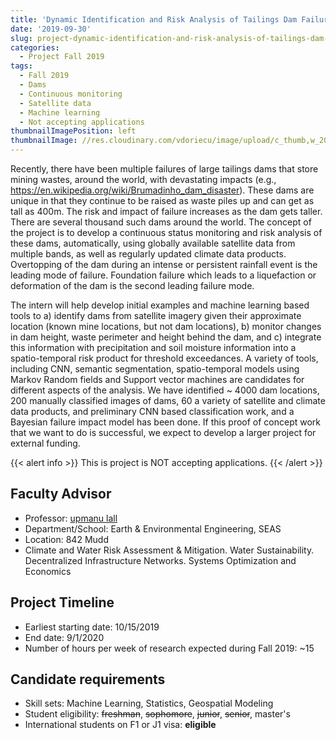 ```yaml
---
title: 'Dynamic Identification and Risk Analysis of Tailings Dam Failure for Mining Operations'
date: '2019-09-30'
slug: project-dynamic-identification-and-risk-analysis-of-tailings-dam-failure-for-mining-operations
categories:
  - Project Fall 2019
tags:
  - Fall 2019
  - Dams
  - Continuous monitoring
  - Satellite data
  - Machine learning
  - Not accepting applications
thumbnailImagePosition: left
thumbnailImage: //res.cloudinary.com/vdoriecu/image/upload/c_thumb,w_200,g_face/v1569959164/dam_mm9hlx.png
---
```

Recently, there have been multiple failures of large tailings dams that store mining wastes, around the world, with devastating impacts (e.g., https://en.wikipedia.org/wiki/Brumadinho_dam_disaster). These dams are unique in that they continue to be raised as waste piles up and can get as tall as 400m. The risk and impact of failure increases as the dam gets taller.  There are several thousand such dams around the world. The concept of the project is to develop a continuous status monitoring and risk analysis of these dams, automatically, using globally available satellite data from multiple bands, as well as regularly updated climate data products. Overtopping of the dam during an intense or persistent rainfall event is the leading mode of failure. Foundation failure which leads to a liquefaction or deformation of the dam is the second leading failure mode.

<!--more-->

The intern will help develop initial examples and machine learning based tools to a) identify dams from satellite imagery given their approximate location (known mine locations, but not dam locations), b) monitor changes in dam height, waste perimeter and height behind the dam, and c) integrate this information with precipitation and soil moisture information into a spatio-temporal risk product for threshold exceedances. A variety of tools, including CNN, semantic segmentation, spatio-temporal models using Markov Random fields and Support vector machines are candidates for different aspects of the analysis. We have identified ~ 4000 dam locations, 200 manually classified images of dams, 60 a variety of satellite and climate data products, and preliminary CNN based classification work, and a Bayesian failure impact model has been done. If this proof of concept work that we want to do is successful, we expect to develop a larger project for external funding.

{{< alert info >}}
This is project is NOT accepting applications.
{{< /alert >}}

## Faculty Advisor
+ Professor: [upmanu lall](water.columbia.edu)
+ Department/School: Earth & Environmental Engineering, SEAS
+ Location: 842 Mudd
+ Climate and Water Risk Assessment & Mitigation. Water Sustainability. Decentralized Infrastructure Networks. Systems Optimization and Economics

## Project Timeline
+ Earliest starting date: 10/15/2019
+ End date: 9/1/2020
+ Number of hours per week of research expected during Fall 2019: ~15

## Candidate requirements
+ Skill sets: Machine Learning, Statistics, Geospatial Modeling
+ Student eligibility: ~~freshman~~, ~~sophomore~~, ~~junior~~, ~~senior~~, master's
+ International students on F1 or J1 visa: **eligible**
